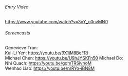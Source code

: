 ###### Entry Video  
https://www.youtube.com/watch?v=3xY_o0nvMN0  
###### Screencasts
  Genevieve Tran:  
  Kai-Li Yen: https://youtu.be/9X1jM8BcFRI  
  Michael Chen: https://youtu.be/U9hJYSKFn50 
  Michael Do:   
  Nhi Quach: https://youtu.be/gqmTRSivnoM  
  Wenhao Liao: https://youtu.be/nrRYo-iBN8M   
